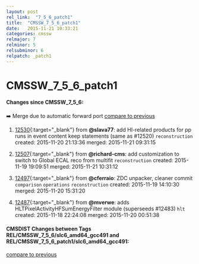 ```yaml
---
layout: post
rel_link:  "7_5_6_patch1"
title:  "CMSSW_7_5_6_patch1"
date:   2015-11-21 10:33:21
categories: cmssw
relmajor: 7
relminor: 5
relsubminor: 6
relpatch: _patch1
---
```


# CMSSW_7_5_6_patch1
#### Changes since CMSSW_7_5_6:

:arrow_right: Merge due to automatic forward port
[compare to previous](https://github.com/cms-sw/cmssw/compare/CMSSW_7_5_6...CMSSW_7_5_6_patch1)



1. [12530](http://github.com/cms-sw/cmssw/pull/12530){:target="_blank"}  from **@slava77**: add HI-related products for pp runs in event content keep statements (same as #12520) `reconstruction`  created: 2015-11-20 21:13:36 merged: 2015-11-21 09:31:15

2. [12507](http://github.com/cms-sw/cmssw/pull/12507){:target="_blank"}  from **@richard-cms**: add customization to switch to Global ECAL reco from multifit `reconstruction`  created: 2015-11-19 19:09:51 merged: 2015-11-21 10:31:12

3. [12497](http://github.com/cms-sw/cmssw/pull/12497){:target="_blank"}  from **@cferraio**: ZDC unpacker, cleaner commit `comparison`  `operations`  `reconstruction`  created: 2015-11-19 14:10:30 merged: 2015-11-20 15:31:20

4. [12487](http://github.com/cms-sw/cmssw/pull/12487){:target="_blank"}  from **@mverwe**: adds HLTPixelActivityHFSumEnergyFilter module (superseeds #12483) `hlt`  created: 2015-11-18 22:24:08 merged: 2015-11-20 00:51:38

#### CMSDIST Changes between Tags REL/CMSSW_7_5_6/slc6_amd64_gcc491 and REL/CMSSW_7_5_6_patch1/slc6_amd64_gcc491:

[compare to previous](https://github.com/cms-sw/cmsdist/compare/REL/CMSSW_7_5_6/slc6_amd64_gcc491...REL/CMSSW_7_5_6_patch1/slc6_amd64_gcc491)


